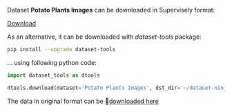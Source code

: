 Dataset **Potato Plants Images** can be downloaded in Supervisely format:

 [Download](https://assets.supervisely.com/supervisely-supervisely-assets-public/teams_storage/f/h/02/H8lXlzwrbM31Kzv69G94qAhbKtFK3QOtt4WkmTudCOegmeEyDsb7LueSkMGkpREuOFllzPBp49Ray0jCKkO83Aq7WaYho0LS8RHCuc4R7qJ7k4W7HyczCX8QuPEp.tar)

As an alternative, it can be downloaded with *dataset-tools* package:
``` bash
pip install --upgrade dataset-tools
```

... using following python code:
``` python
import dataset_tools as dtools

dtools.download(dataset='Potato Plants Images', dst_dir='~/dataset-ninja/')
```
The data in original format can be 🔗[downloaded here](https://www.webpages.uidaho.edu/vakanski/Multispectral_Images_Dataset.html)